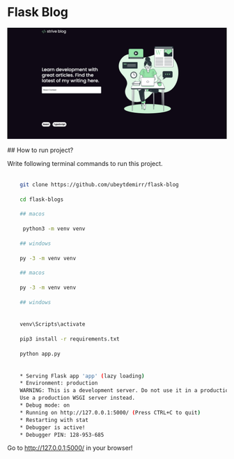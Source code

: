 
# Flask Blog


<img src="static/blog.png">



## How to run project?

Write following terminal commands to run this project.


```sh

    git clone https://github.com/ubeytdemirr/flask-blog

    cd flask-blogs

    ## macos 

     python3 -m venv venv

    ## windows

    py -3 -m venv venv

    ## macos 

    py -3 -m venv venv

    ## windows


    venv\Scripts\activate

    pip3 install -r requirements.txt

    python app.py


    * Serving Flask app 'app' (lazy loading)
    * Environment: production
    WARNING: This is a development server. Do not use it in a production deployment.
    Use a production WSGI server instead.
    * Debug mode: on
    * Running on http://127.0.0.1:5000/ (Press CTRL+C to quit)
    * Restarting with stat
    * Debugger is active!
    * Debugger PIN: 128-953-685


```


Go to  http://127.0.0.1:5000/  in your browser!